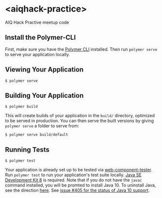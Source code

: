 # \<aiqhack-practice\>

AIQ Hack Practive meetup code

## Install the Polymer-CLI

First, make sure you have the [Polymer CLI](https://www.npmjs.com/package/polymer-cli) installed. Then run `polymer serve` to serve your application locally.

## Viewing Your Application

```
$ polymer serve
```

## Building Your Application

```
$ polymer build
```

This will create builds of your application in the `build/` directory, optimized to be served in production. You can then serve the built versions by giving `polymer serve` a folder to serve from:

```
$ polymer serve build/default
```

## Running Tests

```
$ polymer test
```

Your application is already set up to be tested via [web-component-tester](https://github.com/Polymer/web-component-tester). Run `polymer test` to run your application's test suite locally. [Java SE Development Kit 8](http://www.oracle.com/technetwork/java/javase/downloads/jdk8-downloads-2133151.html) is required. Note that if you do not have the `javac` command installed, you will be promted to install Java 10. To uninstall Java, see the direction [here](https://www.java.com/en/download/help/mac_uninstall_java.xml). See [issue #405 for the status of Java 10 support](https://github.com/Polymer/tools/issues/405).
